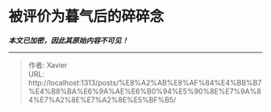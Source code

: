 # 被评价为暮气后的碎碎念

_**本文已加密，因此其原始内容不可见！**_

---

> 作者: Xavier  
> URL: http://localhost:1313/posts/%E8%A2%AB%E8%AF%84%E4%BB%B7%E4%B8%BA%E6%9A%AE%E6%B0%94%E5%90%8E%E7%9A%84%E7%A2%8E%E7%A2%8E%E5%BF%B5/  

